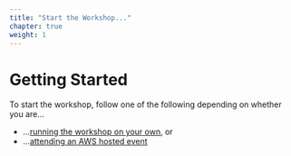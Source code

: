 ```yaml
---
title: "Start the Workshop..."
chapter: true
weight: 1
---
```


# Getting Started
To start the workshop, follow one of the following depending on whether you are...

* ...[running the workshop on your own](self_paced/index.md), or
* ...[attending an AWS hosted event](aws_event/index.md)

